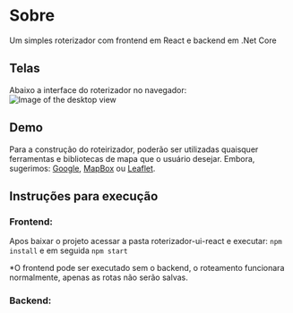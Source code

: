 # Sobre
Um simples roterizador com frontend em React e backend em .Net Core

## Telas
Abaixo a interface do roterizador no navegador:
![Image of the desktop view](https://github.com/fsbflavio/RoterizadorWebApi/raw/master/roterizador-view-desktop.jpg)

## Demo
Para a construção do roteirizador, poderão ser utilizadas quaisquer ferramentas e bibliotecas de mapa que o usuário desejar. Embora, sugerimos: [Google](https://developers.google.com/maps/documentation/javascript/tutorial), [MapBox](https://docs.mapbox.com/) ou [Leaflet](https://leafletjs.com/reference-1.5.0.html).

## Instruções para execução
### Frontend:
Apos baixar o projeto acessar a pasta roterizador-ui-react e executar: `npm install` e em seguida `npm start`

*O frontend pode ser executado sem o backend, o roteamento funcionara normalmente, apenas as rotas não serão salvas.

### Backend:
